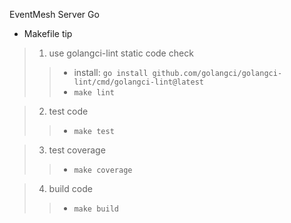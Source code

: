 EventMesh Server Go
- Makefile tip
 >1. use golangci-lint static code check
 >>- install: `go install github.com/golangci/golangci-lint/cmd/golangci-lint@latest`
 >>- `make lint`
 
 >2. test code
 >>- `make test`
 
 >3. test coverage
 >>- `make coverage`
 
 >4. build code
 >>- `make build`

